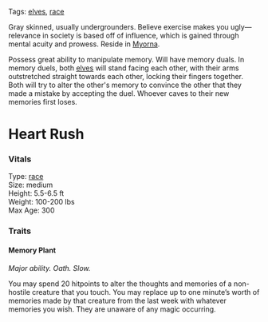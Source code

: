 Tags: [elves](Elves), [race](Races)

Gray skinned, usually undergrounders. Believe exercise makes you ugly—relevance in society is based off of influence, which is gained through mental acuity and prowess. Reside in [Myorna](Myorna).

Possess great ability to manipulate memory. Will have memory duals. In memory duels, both [elves](Elves) will stand facing each other, with their arms outstretched straight towards each other, locking their fingers together. Both will try to alter the other's memory to convince the other that they made a mistake by accepting the duel. Whoever caves to their new memories first loses.

# Heart Rush

### Vitals
Type: [race](Races)  
Size: medium  
Height: 5.5-6.5 ft  
Weight: 100-200 lbs  
Max Age: 300  

### Traits

#### Memory Plant
*Major ability. Oath. Slow.*

You may spend 20 hitpoints to alter the thoughts and memories of a non-hostile creature that you touch. You may replace up to one minute’s worth of memories made by that creature from the last week with whatever memories you wish. They are unaware of any magic occurring. 